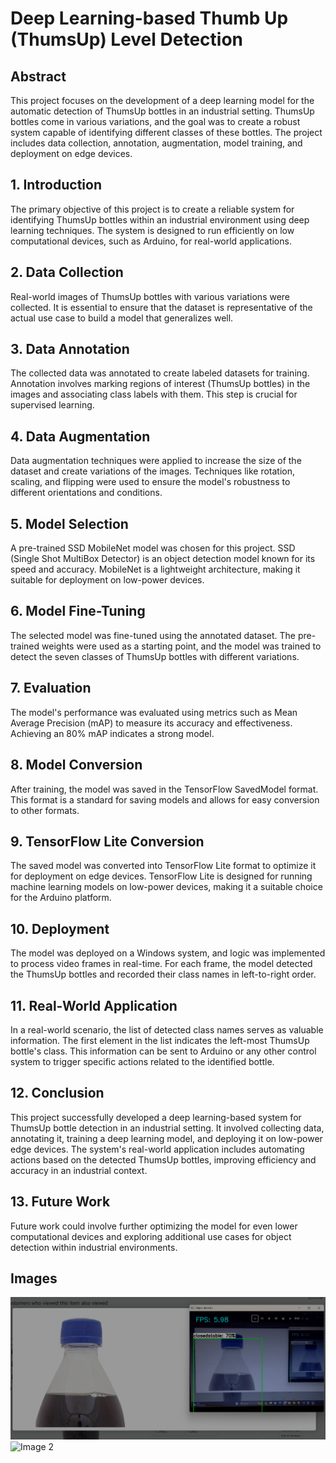 # Deep Learning-based Thumb Up (ThumsUp) Level Detection

## Abstract

This project focuses on the development of a deep learning model for the automatic detection of ThumsUp bottles in an industrial setting. ThumsUp bottles come in various variations, and the goal was to create a robust system capable of identifying different classes of these bottles. The project includes data collection, annotation, augmentation, model training, and deployment on edge devices.

## 1. Introduction

The primary objective of this project is to create a reliable system for identifying ThumsUp bottles within an industrial environment using deep learning techniques. The system is designed to run efficiently on low computational devices, such as Arduino, for real-world applications.

## 2. Data Collection

Real-world images of ThumsUp bottles with various variations were collected. It is essential to ensure that the dataset is representative of the actual use case to build a model that generalizes well.

## 3. Data Annotation

The collected data was annotated to create labeled datasets for training. Annotation involves marking regions of interest (ThumsUp bottles) in the images and associating class labels with them. This step is crucial for supervised learning.

## 4. Data Augmentation

Data augmentation techniques were applied to increase the size of the dataset and create variations of the images. Techniques like rotation, scaling, and flipping were used to ensure the model's robustness to different orientations and conditions.

## 5. Model Selection

A pre-trained SSD MobileNet model was chosen for this project. SSD (Single Shot MultiBox Detector) is an object detection model known for its speed and accuracy. MobileNet is a lightweight architecture, making it suitable for deployment on low-power devices.

## 6. Model Fine-Tuning

The selected model was fine-tuned using the annotated dataset. The pre-trained weights were used as a starting point, and the model was trained to detect the seven classes of ThumsUp bottles with different variations.

## 7. Evaluation

The model's performance was evaluated using metrics such as Mean Average Precision (mAP) to measure its accuracy and effectiveness. Achieving an 80% mAP indicates a strong model.

## 8. Model Conversion

After training, the model was saved in the TensorFlow SavedModel format. This format is a standard for saving models and allows for easy conversion to other formats.

## 9. TensorFlow Lite Conversion

The saved model was converted into TensorFlow Lite format to optimize it for deployment on edge devices. TensorFlow Lite is designed for running machine learning models on low-power devices, making it a suitable choice for the Arduino platform.

## 10. Deployment

The model was deployed on a Windows system, and logic was implemented to process video frames in real-time. For each frame, the model detected the ThumsUp bottles and recorded their class names in left-to-right order.

## 11. Real-World Application

In a real-world scenario, the list of detected class names serves as valuable information. The first element in the list indicates the left-most ThumsUp bottle's class. This information can be sent to Arduino or any other control system to trigger specific actions related to the identified bottle.

## 12. Conclusion

This project successfully developed a deep learning-based system for ThumsUp bottle detection in an industrial setting. It involved collecting data, annotating it, training a deep learning model, and deploying it on low-power edge devices. The system's real-world application includes automating actions based on the detected ThumsUp bottles, improving efficiency and accuracy in an industrial context.

## 13. Future Work

Future work could involve further optimizing the model for even lower computational devices and exploring additional use cases for object detection within industrial environments.

## Images

![Image 1](demo.png)
![Image 2](path/to/image2.jpg)
